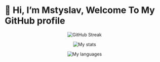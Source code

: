 # 👋 Hi, I’m Mstyslav, Welcome To My GitHub profile

<p align="center" >
    <img src="https://github-readme-streak-stats.herokuapp.com?user=&theme=tokyonight" alt="GitHub Streak" />
</p>
<p align="center">
  <img src="https://github-readme-stats.vercel.app/api?username=MstyslavSoroka&theme=tokyonight&show" alt="My stats">
</p>
<p align="center">
  <img src="https://github-readme-stats.vercel.app/api/top-langs/?username=MstyslavSoroka&theme=tokyonight&show" alt="My languages">
</p>

